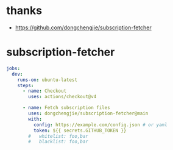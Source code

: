 # thanks
 - https://github.com/dongchengjie/subscription-fetcher
# subscription-fetcher

```yml
jobs:
  dev:
    runs-on: ubuntu-latest
    steps:
      - name: Checkout
        uses: actions/checkout@v4

      - name: Fetch subscription files
        uses: dongchengjie/subscription-fetcher@main
        with:
          config: https://example.com/config.json # or yaml
          token: ${{ secrets.GITHUB_TOKEN }}
        #   whitelist: foo,bar
        #   blacklist: foo,bar
```
